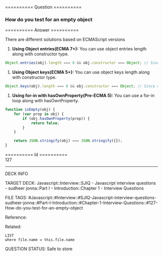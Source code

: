========== Question ==========  

### How do you test for an empty object  

========== Answer ==========  

There are different solutions based on ECMAScript versions

1. **Using Object entries(ECMA 7+):** You can use object entries length along with constructor type.

```javascript
Object.entries(obj).length === 0 && obj.constructor === Object; // Since date object length is 0, you need to check constructor check as well
```

1. **Using Object keys(ECMA 5+):** You can use object keys length along with constructor type.

```javascript
Object.keys(obj).length === 0 && obj.constructor === Object; // Since date object length is 0, you need to check constructor check as well
```

1. **Using for-in with hasOwnProperty(Pre-ECMA 5):** You can use a for-in loop along with hasOwnProperty.

```javascript
function isEmpty(obj) {
    for (var prop in obj) {
        if (obj.hasOwnProperty(prop)) {
            return false;
        }
    }

    return JSON.stringify(obj) === JSON.stringify({});
}
```

========== Id ==========  
127

---

DECK INFO

TARGET DECK: Javascript::Interview::SJIQ - Javascript interview questions - sudheer jonna::Part I - Introduction::Chapter 1 - Interview Questions

FILE TAGS: #Javascript::#Interview::#SJIQ-Javascript-interview-questions-sudheer-jonna::#Part-I-Introduction::#Chapter-1-Interview-Questions::#127-How-do-you-test-for-an-empty-object

Reference:

Related:

```dataview
LIST
where file.name = this.file.name
```

QUESTION STATUS: Safe to store
